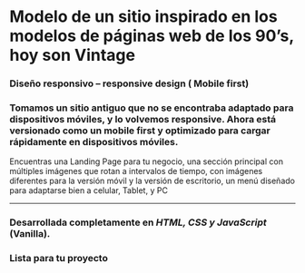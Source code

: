 # Modelo de un sitio inspirado en los modelos de páginas web de los 90’s, hoy son Vintage

### Diseño responsivo – responsive design ( Mobile first)

### Tomamos un sitio antiguo que no se encontraba adaptado para dispositivos móviles, y lo volvemos responsive. Ahora está versionado como un mobile first y optimizado para cargar rápidamente en dispositivos móviles.

Encuentras una Landing Page para tu negocio, una sección principal con múltiples imágenes que rotan a intervalos de tiempo, con imágenes diferentes para la versión móvil y la versión de escritorio, un menú diseñado para adaptarse bien a celular, Tablet, y PC

---

### Desarrollada completamente en **_HTML, CSS y JavaScript_** (Vanilla).

### Lista para tu proyecto
